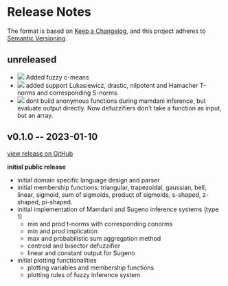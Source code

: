 # Release Notes

The format is based on [Keep a Changelog](https://keepachangelog.com/en/1.0.0/), and this project adheres to [Semantic Versioning](https://semver.org/spec/v2.0.0.html).

## unreleased

- ![][badge-feature] Added fuzzy c-means
- ![][badge-enhancement] added support Lukasiewicz, drastic, nilpotent and Hamacher T-norms and corresponding S-norms.
- ![][badge-enhancement] dont build anonymous functions during mamdani inference, but evaluate output directly. Now defuzzifiers don't take a function as input, but an array.

## v0.1.0 -- 2023-01-10

[view release on GitHub](https://github.com/lucaferranti/FuzzyLogic.jl/releases/tag/v0.1.0)

**initial public release**

- initial domain specific language design and parser
- initial membership functions: triangular, trapezoidal, gaussian, bell, linear, sigmoid, sum of sigmoids, product of sigmoids, s-shaped, z-shaped, pi-shaped.
- initial implementation of Mamdani and Sugeno inference systems (type 1)
  - min and prod t-norms with corresponding conorms
  - min and prod implication
  - max and probabilistic sum aggregation method
  - centroid and bisector defuzzifier
  - linear and constant output for Sugeno
- initial plotting functionalities
  - plotting variables and membership functions
  - plotting rules of fuzzy inference system

[badge-breaking]: https://img.shields.io/badge/BREAKING-red.svg
[badge-deprecation]: https://img.shields.io/badge/deprecation-orange.svg
[badge-feature]: https://img.shields.io/badge/new%20feature-green.svg
[badge-enhancement]: https://img.shields.io/badge/enhancement-blue.svg
[badge-bugfix]: https://img.shields.io/badge/bugfix-purple.svg
[badge-security]: https://img.shields.io/badge/security-black.svg
[badge-experimental]: https://img.shields.io/badge/experimental-lightgrey.svg
[badge-maintenance]: https://img.shields.io/badge/maintenance-gray.svg